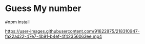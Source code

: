 

<h1> Guess My number </h1>

#npm install

https://user-images.githubusercontent.com/91822875/218310947-fa22ad22-47e7-4b91-b4ef-4f42356063ee.mp4
